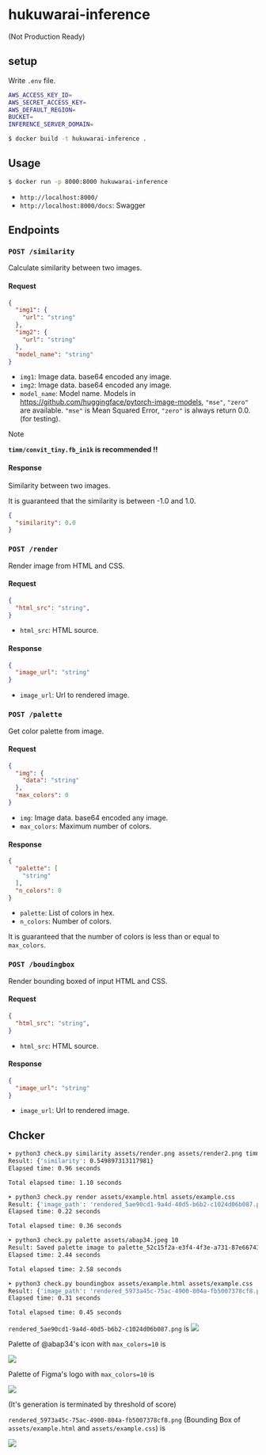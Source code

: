 # hukuwarai-inference

(Not Production Ready)

## setup

Write `.env` file.

```bash
AWS_ACCESS_KEY_ID=
AWS_SECRET_ACCESS_KEY=
AWS_DEFAULT_REGION=
BUCKET=
INFERENCE_SERVER_DOMAIN=
```


```bash
$ docker build -t hukuwarai-inference .
```


## Usage

```bash
$ docker run -p 8000:8000 hukuwarai-inference
```

- `http://localhost:8000/`
- `http://localhost:8000/docs`: Swagger 

## Endpoints


### `POST /similarity`

Calculate similarity between two images.

#### Request

```json
{
  "img1": {
    "url": "string"
  },
  "img2": {
    "url": "string"
  },
  "model_name": "string"
}
```

- `img1`: Image data. base64 encoded any image.
- `img2`: Image data. base64 encoded any image.
- `model_name`: Model name. Models in https://github.com/huggingface/pytorch-image-models, `"mse"`, `"zero"` are available. `"mse"` is Mean Squared Error, `"zero"` is always return 0.0. (for testing). 

> [!NOTE]
> **`timm/convit_tiny.fb_in1k` is recommended !!**

#### Response

Similarity between two images.

It is guaranteed that the similarity is between -1.0 and 1.0.


```json
{
  "similarity": 0.0
}
```


### `POST /render`

Render image from HTML and CSS.

#### Request

```json
{
  "html_src": "string",
}
```

- `html_src`: HTML source.
 

#### Response



```json
{
  "image_url": "string"
}
```

- `image_url`: Url to rendered image.


### `POST /palette`

Get color palette from image.

#### Request

```json
{
  "img": {
    "data": "string"
  },
  "max_colors": 0
}
```

- `img`: Image data. base64 encoded any image.
- `max_colors`: Maximum number of colors. 

#### Response

```json
{
  "palette": [
    "string"
  ],
  "n_colors": 0
}
```

- `palette`: List of colors in hex.
- `n_colors`: Number of colors.

It is guaranteed that the number of colors is less than or equal to `max_colors`.

### `POST /boudingbox`

Render bounding boxed of input HTML and CSS.

#### Request

```json
{
  "html_src": "string",
}
```

- `html_src`: HTML source.

#### Response

```json
{
  "image_url": "string"
}
```

- `image_url`: Url to rendered image.



## Chcker

```bash
➤ python3 check.py similarity assets/render.png assets/render2.png timm/convit_tiny.fb_in1k
Result: {'similarity': 0.549897313117981}
Elapsed time: 0.96 seconds

Total elapsed time: 1.10 seconds

➤ python3 check.py render assets/example.html assets/example.css
Result: {'image_path': 'rendered_5ae90cd1-9a4d-40d5-b6b2-c1024d06b087.png'}
Elapsed time: 0.22 seconds

Total elapsed time: 0.36 seconds

➤ python3 check.py palette assets/abap34.jpeg 10
Result: Saved palette image to palette_52c15f2a-e3f4-4f3e-a731-87e66743e43c.png
Elapsed time: 2.44 seconds

Total elapsed time: 2.58 seconds

➤ python3 check.py boundingbox assets/example.html assets/example.css
Result: {'image_path': 'rendered_5973a45c-75ac-4900-804a-fb5007378cf8.png'}
Elapsed time: 0.31 seconds

Total elapsed time: 0.45 seconds
```


`rendered_5ae90cd1-9a4d-40d5-b6b2-c1024d06b087.png` is
![](assets/render.png)

Palette of @abap34's icon with `max_colors=10` is 

![](assets/palette_abap34.png)

Palette of Figma's logo with `max_colors=10` is

![](assets/palette_figma.png)

(It's generation is terminated by threshold of score)


`rendered_5973a45c-75ac-4900-804a-fb5007378cf8.png` (Bounding Box of `assets/example.html` and `assets/example.css`) is

![](assets/boundingbox-example.png)



